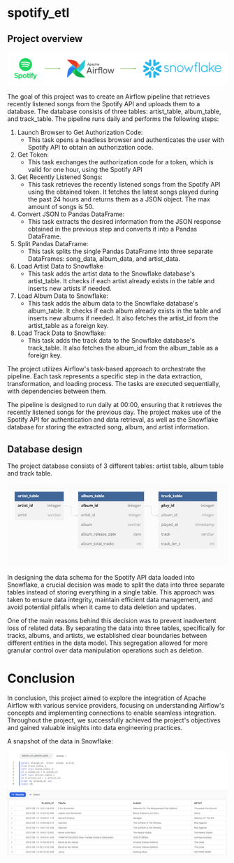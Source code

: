 # spotify_etl

## Project overview

![Overview](pics/overview.png)

The goal of this project was to create an Airflow pipeline that retrieves recently listened songs from the Spotify API and uploads them to a database. The database consists of three tables: artist_table, album_table, and track_table. The pipeline runs daily and performs the following steps:

1. Launch Browser to Get Authorization Code:
    * This task opens a headless browser and authenticates the user with Spotify API to obtain an authorization code.
2. Get Token:
    * This task exchanges the authorization code for a token, which is valid for one hour, using the Spotify API
3. Get Recently Listened Songs:
    * This task retrieves the recently listened songs from the Spotify API using the obtained token. It fetches the latest songs played during the past 24 hours and returns them as a JSON object. The max amount of songs is 50.
4. Convert JSON to Pandas DataFrame:
    * This task extracts the desired information from the JSON response obtained in the previous step and converts it into a Pandas DataFrame.
5. Split Pandas DataFrame:
    * This task splits the single Pandas DataFrame into three separate DataFrames: song_data, album_data, and artist_data.
6. Load Artist Data to Snowflake
    * This task adds the artist data to the Snowflake database's artist_table. It checks if each artist already exists in the table and inserts new artists if needed.
7. Load Album Data to Snowflake:
    * This task adds the album data to the Snowflake database's album_table. It checks if each album already exists in the table and inserts new albums if needed. It also fetches the artist_id from the artist_table as a foreign key.
8. Load Track Data to Snowflake:
    * This task adds the track data to the Snowflake database's track_table.  It also fetches the album_id from the album_table as a foreign key.

The project utilizes Airflow's task-based approach to orchestrate the pipeline. Each task represents a specific step in the data extraction, transformation, and loading process. The tasks are executed sequentially, with dependencies between them.

The pipeline is designed to run daily at 00:00, ensuring that it retrieves the recently listened songs for the previous day. The project makes use of the Spotify API for authentication and data retrieval, as well as the Snowflake database for storing the extracted song, album, and artist information.

## Database design

The project database consists of 3 different tables: artist table, album table and track table. 

![Tables](pics/Database_model.png)

In designing the data schema for the Spotify API data loaded into Snowflake, a crucial decision was made to split the data into three separate tables instead of storing everything in a single table. This approach was taken to ensure data integrity, maintain efficient data management, and avoid potential pitfalls when it came to data deletion and updates.

One of the main reasons behind this decision was to prevent inadvertent loss of related data. By separating the data into three tables, specifically for tracks, albums, and artists, we established clear boundaries between different entities in the data model. This segregation allowed for more granular control over data manipulation operations such as deletion.


# Conclusion

In conclusion, this project aimed to explore the integration of Apache Airflow with various service providers, focusing on understanding Airflow's concepts and implementing connections to enable seamless integration. Throughout the project, we successfully achieved the project's objectives and gained valuable insights into data engineering practices.

A snapshot of the data in Snowflake:

![Snapshot](pics/results.png)